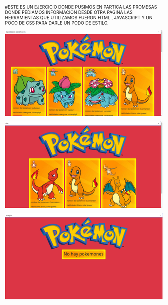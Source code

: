 #ESTE ES UN EJERCICIO DONDE PUSIMOS EN PARTICA LAS PROMESAS DONDE PEDIAMOS INFORMACION DESDE OTRA PAGINA 
LAS HERRAMIENTAS QUE UTILIZAMOS FUERON HTML , JAVASCRIPT Y UN POCO DE CSS PARA DARLE UN PODO DE ESTILO.

 ![DEMO](/assets/img/image.png)

 ![DEMO](/assets/img/image-1.png)

 ![DEMO](/assets/img/image-2.png)